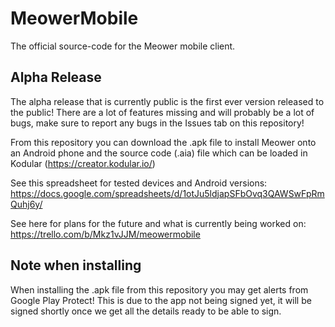 # MeowerMobile
The official source-code for the Meower mobile client.

## Alpha Release
The alpha release that is currently public is the first ever version released to the public! There are a lot of features missing and will probably be a lot of bugs, make sure to report any bugs in the Issues tab on this repository!

From this repository you can download the .apk file to install Meower onto an Android phone and the source code (.aia) file which can be loaded in Kodular (https://creator.kodular.io/)

See this spreadsheet for tested devices and Android versions: https://docs.google.com/spreadsheets/d/1otJu5ldjapSFbOvq3QAWSwFpRmQuhj6y/

See here for plans for the future and what is currently being worked on: https://trello.com/b/Mkz1vJJM/meowermobile


## Note when installing
When installing the .apk file from this repository you may get alerts from Google Play Protect! This is due to the app not being signed yet, it will be signed shortly once we get all the details ready to be able to sign.
